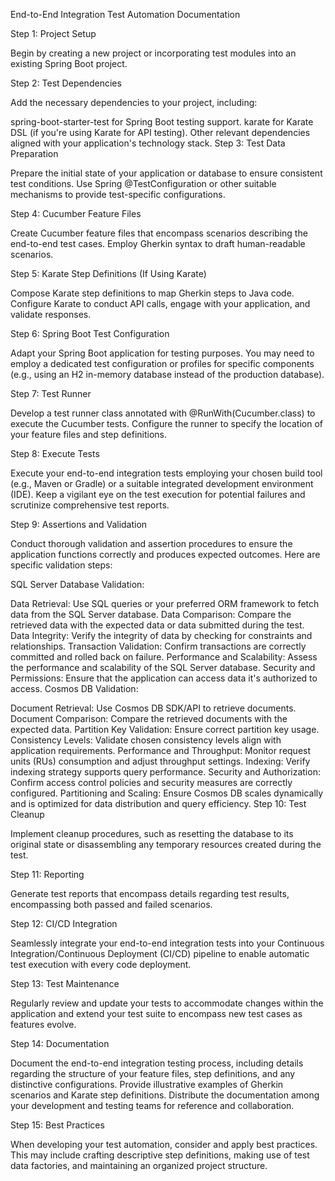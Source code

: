 End-to-End Integration Test Automation Documentation

Step 1: Project Setup

Begin by creating a new project or incorporating test modules into an existing Spring Boot project.

Step 2: Test Dependencies

Add the necessary dependencies to your project, including:

spring-boot-starter-test for Spring Boot testing support.
karate for Karate DSL (if you're using Karate for API testing).
Other relevant dependencies aligned with your application's technology stack.
Step 3: Test Data Preparation

Prepare the initial state of your application or database to ensure consistent test conditions. Use Spring @TestConfiguration or other suitable mechanisms to provide test-specific configurations.

Step 4: Cucumber Feature Files

Create Cucumber feature files that encompass scenarios describing the end-to-end test cases. Employ Gherkin syntax to draft human-readable scenarios.

Step 5: Karate Step Definitions (If Using Karate)

Compose Karate step definitions to map Gherkin steps to Java code. Configure Karate to conduct API calls, engage with your application, and validate responses.

Step 6: Spring Boot Test Configuration

Adapt your Spring Boot application for testing purposes. You may need to employ a dedicated test configuration or profiles for specific components (e.g., using an H2 in-memory database instead of the production database).

Step 7: Test Runner

Develop a test runner class annotated with @RunWith(Cucumber.class) to execute the Cucumber tests. Configure the runner to specify the location of your feature files and step definitions.

Step 8: Execute Tests

Execute your end-to-end integration tests employing your chosen build tool (e.g., Maven or Gradle) or a suitable integrated development environment (IDE). Keep a vigilant eye on the test execution for potential failures and scrutinize comprehensive test reports.

Step 9: Assertions and Validation

Conduct thorough validation and assertion procedures to ensure the application functions correctly and produces expected outcomes. Here are specific validation steps:

SQL Server Database Validation:

Data Retrieval: Use SQL queries or your preferred ORM framework to fetch data from the SQL Server database.
Data Comparison: Compare the retrieved data with the expected data or data submitted during the test.
Data Integrity: Verify the integrity of data by checking for constraints and relationships.
Transaction Validation: Confirm transactions are correctly committed and rolled back on failure.
Performance and Scalability: Assess the performance and scalability of the SQL Server database.
Security and Permissions: Ensure that the application can access data it's authorized to access.
Cosmos DB Validation:

Document Retrieval: Use Cosmos DB SDK/API to retrieve documents.
Document Comparison: Compare the retrieved documents with the expected data.
Partition Key Validation: Ensure correct partition key usage.
Consistency Levels: Validate chosen consistency levels align with application requirements.
Performance and Throughput: Monitor request units (RUs) consumption and adjust throughput settings.
Indexing: Verify indexing strategy supports query performance.
Security and Authorization: Confirm access control policies and security measures are correctly configured.
Partitioning and Scaling: Ensure Cosmos DB scales dynamically and is optimized for data distribution and query efficiency.
Step 10: Test Cleanup

Implement cleanup procedures, such as resetting the database to its original state or disassembling any temporary resources created during the test.

Step 11: Reporting

Generate test reports that encompass details regarding test results, encompassing both passed and failed scenarios.

Step 12: CI/CD Integration

Seamlessly integrate your end-to-end integration tests into your Continuous Integration/Continuous Deployment (CI/CD) pipeline to enable automatic test execution with every code deployment.

Step 13: Test Maintenance

Regularly review and update your tests to accommodate changes within the application and extend your test suite to encompass new test cases as features evolve.

Step 14: Documentation

Document the end-to-end integration testing process, including details regarding the structure of your feature files, step definitions, and any distinctive configurations. Provide illustrative examples of Gherkin scenarios and Karate step definitions. Distribute the documentation among your development and testing teams for reference and collaboration.

Step 15: Best Practices

When developing your test automation, consider and apply best practices. This may include crafting descriptive step definitions, making use of test data factories, and maintaining an organized project structure.
